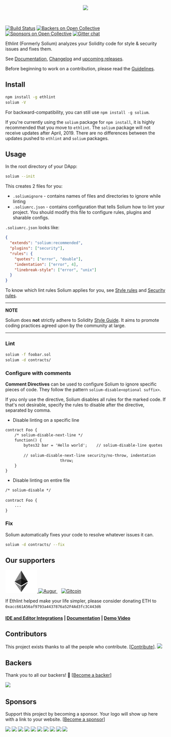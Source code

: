 <p align="center">
  <img src="./art/Solium.png">
</p>

<br />

[![Build Status](https://travis-ci.org/duaraghav8/Ethlint.svg?branch=master)](https://travis-ci.org/duaraghav8/Ethlint)
[![Backers on Open Collective](https://opencollective.com/Ethlint/backers/badge.svg)](#backers) 
[![Sponsors on Open Collective](https://opencollective.com/Ethlint/sponsors/badge.svg)](#sponsors) 
[![Gitter chat](https://badges.gitter.im/gitterHQ/gitter.svg)](https://gitter.im/Solium-linter/Lobby)

Ethlint (Formerly Solium) analyzes your Solidity code for style & security issues and fixes them.

See [Documentation](https://ethlint.readthedocs.io/), [Changelog](./CHANGELOG.md) and [upcoming releases](https://github.com/duaraghav8/Ethlint/projects).

Before beginning to work on a contribution, please read the [Guidelines](./CONTRIBUTING.md).

## Install
```bash
npm install -g ethlint
solium -V
```

For backward-compatibility, you can still use `npm install -g solium`.

If you're currently using the `solium` package for `npm install`, it is highly recommended that you move to `ethlint`. The `solium` package will not receive updates after April, 2019. There are no differences between the updates pushed to `ethlint` and `solium` packages.

## Usage
In the root directory of your DApp:
```bash
solium --init
```

This creates 2 files for you:
- `.soliumignore` - contains names of files and directories to ignore while linting
- `.soliumrc.json` - contains configuration that tells Solium how to lint your project. You should modify this file to configure rules, plugins and sharable configs.

`.soliumrc.json` looks like:

```json
{
  "extends": "solium:recommended",
  "plugins": ["security"],
  "rules": {
    "quotes": ["error", "double"],
    "indentation": ["error", 4],
    "linebreak-style": ["error", "unix"]
  }
}
```

To know which lint rules Solium applies for you, see [Style rules](http://ethlint.readthedocs.io/en/latest/user-guide.html#list-of-style-rules) and [Security rules](https://www.npmjs.com/package/solium-plugin-security#list-of-rules).

---
**NOTE**

Solium does **not** strictly adhere to Solidity [Style Guide](http://solidity.readthedocs.io/en/latest/style-guide.html). It aims to promote coding practices agreed upon by the community at large.

---

### Lint
```bash
solium -f foobar.sol
solium -d contracts/
```

### Configure with comments
**Comment Directives** can be used to configure Solium to ignore specific pieces of code.
They follow the pattern `solium-disable<optional suffix>`.

If you only use the directive, Solium disables all rules for the marked code. If that's not desirable, specify the rules to disable after the directive, separated by comma.

- Disable linting on a specific line
```
contract Foo {
	/* solium-disable-next-line */
	function() {
		bytes32 bar = 'Hello world';	// solium-disable-line quotes

		// solium-disable-next-line security/no-throw, indentation
						throw;
	}
}
```

- Disable linting on entire file

```
/* solium-disable */

contract Foo {
	...
}
```

### Fix
Solium automatically fixes your code to resolve whatever issues it can.
```bash
solium -d contracts/ --fix
```

## Our supporters
<p align="left">
  <a href="https://blog.ethereum.org/2018/03/07/announcing-beneficiaries-ethereum-foundation-grants/">
    <img src="./art/ethereum-logo.png" width="100" alt="Ethereum">
  </a>
  <a href="https://medium.com/@AugurProject/announcing-the-augur-bounty-program-bf11b1e1b7cf">
    <img src="./art/augur.png" width="70" alt="Augur">
  </a>
  &nbsp;&nbsp;
  <a href="https://gitcoin.co/universe?sort=None&direction=-&page=1&q=solium">
    <img src="./art/gitcoin.png" width="80" alt="Gitcoin">
  </a>
</p>

If Ethlint helped make your life simpler, please consider donating ETH to `0xacc661A56af9793a4437876a52F4Ad3fc3C443d6`

#### [IDE and Editor Integrations](http://solium.readthedocs.io/en/latest/user-guide.html#index-9) | [Documentation](https://ethlint.readthedocs.io) | [Demo Video](https://www.youtube.com/watch?v=MlQ6fzwixpI)

## Contributors

This project exists thanks to all the people who contribute. [[Contribute](CONTRIBUTING.md)].
<a href="https://github.com/duaraghav8/Ethlint/graphs/contributors"><img src="https://opencollective.com/Ethlint/contributors.svg?width=890&button=false" /></a>


## Backers

Thank you to all our backers! 🙏 [[Become a backer](https://opencollective.com/Ethlint#backer)]

<a href="https://opencollective.com/Ethlint#backers" target="_blank"><img src="https://opencollective.com/Ethlint/backers.svg?width=890"></a>


## Sponsors

Support this project by becoming a sponsor. Your logo will show up here with a link to your website. [[Become a sponsor](https://opencollective.com/Ethlint#sponsor)]

<a href="https://opencollective.com/Ethlint/sponsor/0/website" target="_blank"><img src="https://opencollective.com/Ethlint/sponsor/0/avatar.svg"></a>
<a href="https://opencollective.com/Ethlint/sponsor/1/website" target="_blank"><img src="https://opencollective.com/Ethlint/sponsor/1/avatar.svg"></a>
<a href="https://opencollective.com/Ethlint/sponsor/2/website" target="_blank"><img src="https://opencollective.com/Ethlint/sponsor/2/avatar.svg"></a>
<a href="https://opencollective.com/Ethlint/sponsor/3/website" target="_blank"><img src="https://opencollective.com/Ethlint/sponsor/3/avatar.svg"></a>
<a href="https://opencollective.com/Ethlint/sponsor/4/website" target="_blank"><img src="https://opencollective.com/Ethlint/sponsor/4/avatar.svg"></a>
<a href="https://opencollective.com/Ethlint/sponsor/5/website" target="_blank"><img src="https://opencollective.com/Ethlint/sponsor/5/avatar.svg"></a>
<a href="https://opencollective.com/Ethlint/sponsor/6/website" target="_blank"><img src="https://opencollective.com/Ethlint/sponsor/6/avatar.svg"></a>
<a href="https://opencollective.com/Ethlint/sponsor/7/website" target="_blank"><img src="https://opencollective.com/Ethlint/sponsor/7/avatar.svg"></a>
<a href="https://opencollective.com/Ethlint/sponsor/8/website" target="_blank"><img src="https://opencollective.com/Ethlint/sponsor/8/avatar.svg"></a>
<a href="https://opencollective.com/Ethlint/sponsor/9/website" target="_blank"><img src="https://opencollective.com/Ethlint/sponsor/9/avatar.svg"></a>


